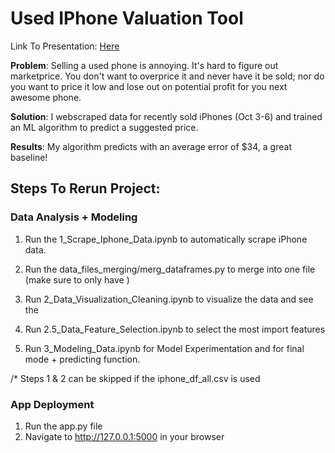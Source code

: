 # Used IPhone Valuation Tool

Link To Presentation: [Here](https://www.dropbox.com/s/0b8la41us2man16/iPhone_Valuation_Tool.pdf?dl=0)

**Problem**: Selling a used phone is annoying. It's hard to figure out marketprice. You don't want to overprice it and never have it be sold; nor do you want to price it low and lose out on potential profit for you next awesome phone.

**Solution**: I webscraped data for recently sold iPhones (Oct 3-6) and trained an ML algorithm to predict a suggested price.

**Results**: My algorithm predicts with an average error of $34, a great baseline!

## Steps To Rerun Project:

### Data Analysis + Modeling

1) Run the 1_Scrape_Iphone_Data.ipynb to automatically scrape iPhone data.

2) Run the data_files_merging/merg_dataframes.py to merge into one file (make sure to only have )

3) Run 2_Data_Visualization_Cleaning.ipynb to visualize the data and see the

4) Run 2.5_Data_Feature_Selection.ipynb to select the most import features

5) Run 3_Modeling_Data.ipynb for Model Experimentation and for final mode + predicting function.

/* Steps 1 & 2 can be skipped if the iphone_df_all.csv is used

### App Deployment

1) Run the app.py file
2) Navigate to http://127.0.0.1:5000 in your browser
